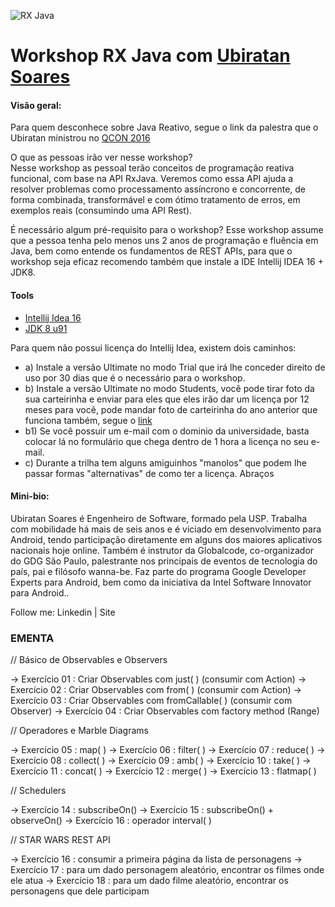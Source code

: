 ![RX Java](https://avatars3.githubusercontent.com/u/6407041)

# Workshop RX Java com [Ubiratan Soares](https://github.com/ubiratansoares)

#### Visão geral:
  Para quem desconhece sobre Java Reativo, segue o link da palestra que o Ubiratan ministrou no [QCON 2016](http://qconsp.com/system/files/presentation-slides/programacao_reativa_funcional_com_rxjava.pdf) 

  O que as pessoas irão ver nesse workshop?  
  Nesse workshop as pessoal terão conceitos de programação reativa funcional, com base na API RxJava. Veremos como essa API ajuda a resolver problemas como processamento assíncrono e concorrente, de forma combinada, transformável e com ótimo tratamento de erros, em exemplos reais (consumindo uma API Rest). 

  É necessário algum pré-requisito para o workshop? 
  Esse workshop assume que a pessoa tenha pelo menos uns 2 anos de programação e fluência em Java, bem como entende os fundamentos de REST APIs, para que o workshop seja eficaz recomendo também que instale a IDE Intellij IDEA 16 + JDK8. 

#### Tools
 - [Intellij Idea 16](https://www.jetbrains.com/idea/download/)
 - [JDK 8 u91](http://www.oracle.com/technetwork/pt/java/javase/downloads/jdk8-downloads-2133151.html)
 
Para quem não possui licença do Intellij Idea, existem dois caminhos:
- a) Instale a versão Ultimate no modo Trial que irá lhe conceder direito de uso por 30 dias que é o necessário para o workshop.
- b) Instale a versão Ultimate no modo Students, você pode tirar foto da sua carteirinha e enviar para eles que eles irão dar
um licença por 12 meses para você, pode mandar foto de carteirinha do ano anterior que funciona também, segue o [link](https://www.jetbrains.com/idea/buy/#edition=discounts)
- b1) Se você possuir um e-mail com o dominio da universidade, basta colocar lá no formulário que chega dentro de 1 hora a licença no seu e-mail. 
- c) Durante a trilha tem alguns amiguinhos "manolos" que podem lhe passar formas "alternativas" de como ter a licença. Abraços

#### Mini-bio: 
Ubiratan Soares é Engenheiro de Software, formado pela USP. Trabalha com mobilidade há mais de seis anos e é viciado em desenvolvimento 
para Android, tendo participação diretamente em alguns dos maiores aplicativos nacionais hoje online. 
Também é instrutor da Globalcode, co-organizador do GDG São Paulo, palestrante nos principais de eventos de tecnologia do país, 
pai e filósofo wanna-be. Faz parte do programa Google Developer Experts para Android, bem como da iniciativa da Intel Software Innovator
para Android.. 

Follow me: Linkedin | Site 





### EMENTA


// Básico de Observables e Observers

-> Exercício 01 : Criar Observables com just( ) (consumir com Action)
-> Exercício 02 : Criar Observables com from( ) (consumir com Action)
-> Exercício 03 : Criar Observables com fromCallable( ) (consumir com Observer)
-> Exercício 04 : Criar Observables com factory method (Range)

// Operadores e Marble Diagrams

-> Exercício 05 : map( )
-> Exercício 06 : filter( )
-> Exercício 07 : reduce( )
-> Exercício 08 : collect( )
-> Exercício 09 : amb( )
-> Exercício 10 : take( )
-> Exercício 11 : concat( )
-> Exercício 12 : merge( )
-> Exercício 13 : flatmap( )

// Schedulers

-> Exercício 14 : subscribeOn()
-> Exercício 15 : subscribeOn() + observeOn()
-> Exercício 16 : operador interval( )

// STAR WARS REST API

-> Exercício 16 : consumir a primeira página da lista de personagens
-> Exercício 17 : para um dado personagem aleatório, encontrar os filmes onde ele atua
-> Exercício 18 : para um dado filme aleatório, encontrar os personagens que dele participam


